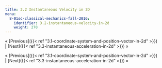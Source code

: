 ```yaml
---
title: 3.2 Instantaneous Velocity in 2D
menu:
  8-01sc-classical-mechanics-fall-2016:
    identifier: 3.2-instantaneous-velocity-in-2d
    weight: 270
---
```

« [Previous]({{< ref "3.1-coordinate-system-and-position-vector-in-2d" >}}) | [Next]({{< ref "3.3-instantaneous-acceleration-in-2d" >}}) »

« [Previous]({{< ref "3.1-coordinate-system-and-position-vector-in-2d" >}}) | [Next]({{< ref "3.3-instantaneous-acceleration-in-2d" >}}) »